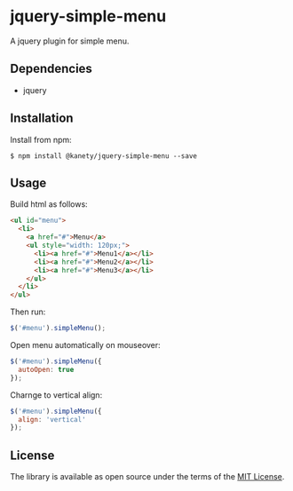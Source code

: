 # jquery-simple-menu

A jquery plugin for simple menu.

## Dependencies

* jquery

## Installation

Install from npm:

    $ npm install @kanety/jquery-simple-menu --save

## Usage

Build html as follows:

```html
<ul id="menu">
  <li>
    <a href="#">Menu</a>
    <ul style="width: 120px;">
      <li><a href="#">Menu1</a></li>
      <li><a href="#">Menu2</a></li>
      <li><a href="#">Menu3</a></li>
    </ul>
  </li>
</ul>
```

Then run:

```javascript
$('#menu').simpleMenu();
```

Open menu automatically on mouseover:

```javascript
$('#menu').simpleMenu({
  autoOpen: true
});
```

Charnge to vertical align:

```javascript
$('#menu').simpleMenu({
  align: 'vertical'
});
```

## License

The library is available as open source under the terms of the [MIT License](http://opensource.org/licenses/MIT).
